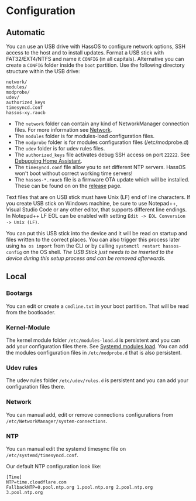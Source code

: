 # Configuration

## Automatic

You can use an USB drive with HassOS to configure network options, SSH access to the host and to install updates.
Format a USB stick with FAT32/EXT4/NTFS and name it `CONFIG` (in all capitals). Alternative you can create a `CONFIG` folder inside the `boot` partition. Use the following directory structure within the USB drive:

```text
network/
modules/
modprobe/
udev/
authorized_keys
timesyncd.conf
hassos-xy.raucb
```

- The `network` folder can contain any kind of NetworkManager connection files. For more information see [Network][network.md].
- The `modules` folder is for modules-load configuration files.
- The `modprobe` folder is for modules configuration files (/etc/modprobe.d)
- The `udev` folder is for udev rules files.
- The `authorized_keys` file activates debug SSH access on port `22222`. See [Debugging Home Assistant][debug-homeassistant].
- The `timesyncd.conf` file allow you to set different NTP servers. HassOS won't boot without correct working time servers!
- The `hassos-*.raucb` file is a firmware OTA update which will be installed. These can be found on on the [release][hassos-release] page.

Text files that are on USB stick must have Unix (LF) end of line characters. If you create USB stick on Windows machine, be sure to use Notepad++, Visual Studio Code or any other editor, that supports different line endings. In Notepad++ LF EOL can be enabled with setting `Edit -> EOL Conversion -> Unix (LF)`.

You can put this USB stick into the device and it will be read on startup and files written to the correct places. You can also trigger this process later using `ha os import` from the CLI or by calling `systemctl restart hassos-config` on the OS shell. *The USB Stick just needs to be inserted to the device during this setup process and can be removed afterwards.*

## Local

### Bootargs

You can edit or create a `cmdline.txt` in your boot partition. That will be read from the bootloader.

### Kernel-Module

The kernel module folder `/etc/modules-load.d` is persistent and you can add your configuration files there. See [Systemd modules load][systemd-modules]. You can add the modules configuration files in `/etc/modprobe.d` that is also persistent.

### Udev rules

The udev rules folder `/etc/udev/rules.d` is persistent and you can add your configuration files there.

### Network

You can manual add, edit or remove connections configurations from `/etc/NetworkManager/system-connections`.

### NTP

You can manual edit the systemd timesync file on `/etc/systemd/timesyncd.conf`.

Our default NTP configuration look like:

```
[Time]
NTP=time.cloudflare.com
FallbackNTP=0.pool.ntp.org 1.pool.ntp.org 2.pool.ntp.org 3.pool.ntp.org
```

[systemd-modules]: https://www.freedesktop.org/software/systemd/man/modules-load.d.html
[network.md]: network.md
[hassos-release]: https://github.com/wit-ds/operating-system/releases
[debug-homeassistant]: https://developers.home-assistant.io/docs/operating-system/debugging
